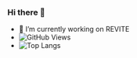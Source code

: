 ### Hi there 👋

<!--
**Quy-Thanh/Quy-Thanh** is a ✨ _special_ ✨ repository because its `README.md` (this file) appears on your GitHub profile.

Here are some ideas to get you started:

- 🔭 I’m currently working on ...
- 🌱 I’m currently learning ...
- 👯 I’m looking to collaborate on ...
- 🤔 I’m looking for help with ...
- 💬 Ask me about ...
- 📫 How to reach me: ...
- 😄 Pronouns: ...
- ⚡ Fun fact: ...
-->
- 🔭 I’m currently working on REVITE
- ![GitHub Views](https://komarev.com/ghpvc/?username=Quy-Thanh)
- ![Top Langs](https://github-readme-stats.vercel.app/api/top-langs/?username=Quy-Thanh&theme=tokyonight)


